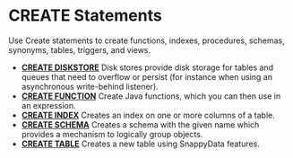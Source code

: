 # CREATE Statements

Use Create statements to create functions, indexes, procedures, schemas, synonyms, tables, triggers, and views.

-   **[CREATE DISKSTORE](create-diskstore.md)**
    Disk stores provide disk storage for tables and queues that need to overflow or persist (for instance when using an asynchronous write-behind listener).
-   **[CREATE FUNCTION](create-function.md)**
    Create Java functions, which you can then use in an expression.
-   **[CREATE INDEX](create-index.md)**
    Creates an index on one or more columns of a table.
-   **[CREATE SCHEMA](create-schema.md)**
    Creates a schema with the given name which provides a mechanism to logically group objects.
-   **[CREATE TABLE](create-table.md)**
    Creates a new table using SnappyData features.
    
<!--
-   **[CREATE ALIAS](../../reference/sql_reference/create-alias.html)**
    Creates an alias for a user-defined procedure result processor.
-   **[CREATE ASYNCEVENTLISTENER](../../reference/sql_reference/ref-create-async-event-listener.html)**
    Installs an AsyncEventListener implementation to SnappyData peers in a specified server group.
-   **[CREATE GATEWAYRECEIVER](../../reference/sql_reference/ref-create-gateway-receiver.html)**
    Creates a gateway receiver to replicate data from a remote SnappyData cluster.
-   **[CREATE GATEWAYSENDER](../../reference/sql_reference/ref-create-gateway-sender.html)**
    Creates a gateway sender to replicate data to a remote SnappyData cluster.
-   **[CREATE GLOBAL HASH INDEX](../../reference/sql_reference/ref-create-global-hash-index.html)**
    Creates an index that contains unique values across all of the members that host a partitioned table's data.
-   **[CREATE HDFSSTORE](../../reference/sql_reference/ref-create-hdfs-store.html)**
    Creates a connection to a Hadoop name node in order to persist one or more tables to HDFS. Each connection defines the HDFS NameNode and directory to use for persisting data, as well as SnappyData-specific options to configure the queue used to persist table events, enable persistence for the connection, compact the HDFS operational logs, and so forth.
-   **[CREATE PROCEDURE](../../reference/sql_reference/ref-create-procedure.html)**
    Creates a Java stored procedure that can be invoked using the CALL statement.
-   **[CREATE SYNONYM](../../reference/sql_reference/ref-create-synonym.html)**
    Provide an alternate name for a table or view.
    
-   **[CREATE TRIGGER](../../reference/sql_reference/ref-create-trigger.html)**
    A trigger defines a set of actions that are executed when a delete, insert, or update operation is performed on a table. For example, if you define a trigger for a delete on a particular table, the trigger's action occurs whenever someone deletes a row or rows from the table.
-   **[CREATE TYPE](../../reference/sql_reference/rrefsqljcreatetype.html)**
-   **[CREATE VIEW](../../reference/sql_reference/ref-create-view.html)**
    Views are virtual tables formed by a query.

-->